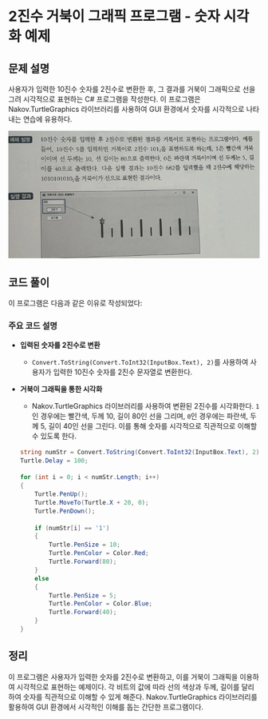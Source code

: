 # 2진수 거북이 그래픽 프로그램 - 숫자 시각화 예제

## 문제 설명

사용자가 입력한 10진수 숫자를 2진수로 변환한 후, 그 결과를 거북이 그래픽으로 선을 그려 시각적으로 표현하는 C# 프로그램을 작성한다. 이 프로그램은 Nakov.TurtleGraphics 라이브러리를 사용하여 GUI 환경에서 숫자를 시각적으로 나타내는 연습에 유용하다.

![alt text](Images/image-3.png)

## 코드 풀이

이 프로그램은 다음과 같은 이유로 작성되었다:

### 주요 코드 설명

- **입력된 숫자를 2진수로 변환**
  - `Convert.ToString(Convert.ToInt32(InputBox.Text), 2)`를 사용하여 사용자가 입력한 10진수 숫자를 2진수 문자열로 변환한다.

- **거북이 그래픽을 통한 시각화**
  - Nakov.TurtleGraphics 라이브러리를 사용하여 변환된 2진수를 시각화한다. `1`인 경우에는 빨간색, 두께 10, 길이 80인 선을 그리며, `0`인 경우에는 파란색, 두께 5, 길이 40인 선을 그린다. 이를 통해 숫자를 시각적으로 직관적으로 이해할 수 있도록 한다.

  ```csharp
  string numStr = Convert.ToString(Convert.ToInt32(InputBox.Text), 2);
  Turtle.Delay = 100;

  for (int i = 0; i < numStr.Length; i++)
  {
      Turtle.PenUp();
      Turtle.MoveTo(Turtle.X + 20, 0); 
      Turtle.PenDown();

      if (numStr[i] == '1')
      {
          Turtle.PenSize = 10;
          Turtle.PenColor = Color.Red;
          Turtle.Forward(80);
      }
      else
      {
          Turtle.PenSize = 5;
          Turtle.PenColor = Color.Blue;
          Turtle.Forward(40);
      }
  }
  ```

## 정리

이 프로그램은 사용자가 입력한 숫자를 2진수로 변환하고, 이를 거북이 그래픽을 이용하여 시각적으로 표현하는 예제이다. 각 비트의 값에 따라 선의 색상과 두께, 길이를 달리하여 숫자를 직관적으로 이해할 수 있게 해준다. Nakov.TurtleGraphics 라이브러리를 활용하여 GUI 환경에서 시각적인 이해를 돕는 간단한 프로그램이다.